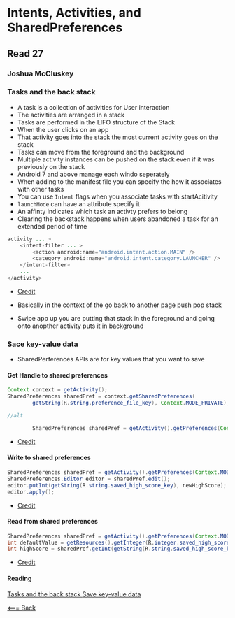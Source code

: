# Intents, Activities, and SharedPreferences

## Read 27

### Joshua McCluskey

### Tasks and the back stack
- A task is a collection of activities for User interaction
- The activities are arranged in a stack
- Tasks are performed in the LIFO structure of the Stack
- When the user clicks on an app
- That activity goes into the stack the most  current activity goes on the stack
- Tasks can move from the foreground and the background
- Multiple activity instances can be pushed on the stack even if it was previously on the stack
- Android 7 and above manage each windo seperately
- When adding to the manifest file you can specify the how it associates with other tasks
- You can use `Intent` flags when you associate tasks with startAcitivity
- `launchMode` can have an attribute specify it
- An affinty indicates which task an activty prefers to belong
- Clearing the backstack happens when users abandoned a task for an extended period of time


````Java
activity ... >
    <intent-filter ... >
        <action android:name="android.intent.action.MAIN" />
        <category android:name="android.intent.category.LAUNCHER" />
    </intent-filter>
    ...
</activity>

````
- [Credit](https://developer.android.com/guide/components/activities/tasks-and-back-stack)

- Basically in the context of the go back to another page push pop stack
- Swipe app up you are putting that stack in the foreground and going onto anopther activity puts it in background

### Sace key-value data

- SharedPerferences APIs are for key values that you want to save

#### Get Handle to shared preferences
````Java
Context context = getActivity();
SharedPreferences sharedPref = context.getSharedPreferences(
        getString(R.string.preference_file_key), Context.MODE_PRIVATE);

//alt

        SharedPreferences sharedPref = getActivity().getPreferences(Context.MODE_PRIVATE);
````
- [Credit](https://developer.android.com/training/data-storage/shared-preferences)

#### Write to shared preferences
````Java
SharedPreferences sharedPref = getActivity().getPreferences(Context.MODE_PRIVATE);
SharedPreferences.Editor editor = sharedPref.edit();
editor.putInt(getString(R.string.saved_high_score_key), newHighScore);
editor.apply();
````
- [Credit](https://developer.android.com/training/data-storage/shared-preferences)

#### Read from shared preferences
````Java
SharedPreferences sharedPref = getActivity().getPreferences(Context.MODE_PRIVATE);
int defaultValue = getResources().getInteger(R.integer.saved_high_score_default_key);
int highScore = sharedPref.getInt(getString(R.string.saved_high_score_key), defaultValue);
````
- [Credit](https://developer.android.com/training/data-storage/shared-preferences)
#### Reading

[Tasks and the back stack ](https://developer.android.com/guide/components/activities/tasks-and-back-stack)
[Save key-value data](https://developer.android.com/training/data-storage/shared-preferences)

[<=== Back](../README.md)